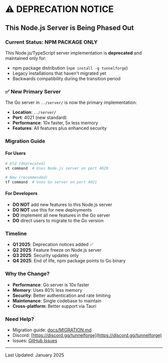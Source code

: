 # ⚠️ DEPRECATION NOTICE

## This Node.js Server is Being Phased Out

### Current Status: NPM PACKAGE ONLY

This Node.js/TypeScript server implementation is **deprecated** and maintained only for:
- npm package distribution (`npm install -g tunnelforge`)
- Legacy installations that haven't migrated yet
- Backwards compatibility during the transition period

### ✅ New Primary Server

The Go server in `../server/` is now the primary implementation:
- **Location**: `../server/`
- **Port**: 4021 (new standard)
- **Performance**: 10x faster, 5x less memory
- **Features**: All features plus enhanced security

### Migration Guide

#### For Users
```bash
# Old (deprecated)
vt command  # Uses Node.js server on port 4020

# New (recommended)
tf command  # Uses Go server on port 4021
```

#### For Developers
- **DO NOT** add new features to this Node.js server
- **DO NOT** use this for new deployments
- **DO** implement all new features in the Go server
- **DO** direct users to migrate to the Go version

### Timeline
- **Q1 2025**: Deprecation notices added ✅
- **Q2 2025**: Feature freeze on Node.js server
- **Q3 2025**: Security updates only
- **Q4 2025**: End of life, npm package points to Go binary

### Why the Change?
- **Performance**: Go server is 10x faster
- **Memory**: Uses 80% less memory
- **Security**: Better authentication and rate limiting
- **Maintenance**: Single codebase to maintain
- **Cross-platform**: Better support via Tauri

### Need Help?
- Migration guide: [docs/MIGRATION.md](../docs/MIGRATION.md)
- Discord: [https://discord.gg/tunnelforge](https://discord.gg/tunnelforge)
- Issues: [GitHub Issues](https://github.com/ferg-cod3s/tunnelforge/issues)

---
Last Updated: January 2025
